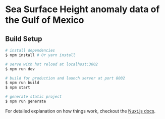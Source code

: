 # Sea Surface Height anomaly data of the Gulf of Mexico

## Build Setup

```bash
# install dependencies
$ npm install # Or yarn install

# serve with hot reload at localhost:3002
$ npm run dev

# build for production and launch server at port 8002
$ npm run build
$ npm start

# generate static project
$ npm run generate
```

For detailed explanation on how things work, checkout the [Nuxt.js docs](https://github.com/nuxt/nuxt.js).
